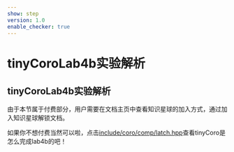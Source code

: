 ```yaml
---
show: step
version: 1.0
enable_checker: true
---
```


# tinyCoroLab4b实验解析

## tinyCoroLab4b实验解析

由于本节属于付费部分，用户需要在文档主页中查看知识星球的加入方式，通过加入知识星球解锁文档。

如果你不想付费当然可以啦，点击[include/coro/comp/latch.hpp](https://github.com/sakurs2/tinyCoroLab/blob/master/include/coro/comp/latch.hpp)查看tinyCoro是怎么完成lab4b的吧！
